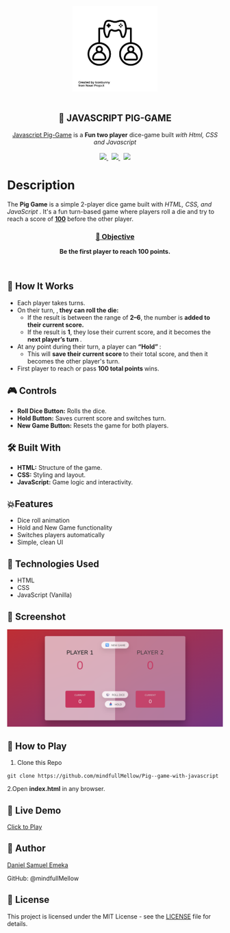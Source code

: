 <p align = "center">
<br>
<img src ="img/pvp.png" height="200" alt = "P2P logo">
<br>
<br>
</p>

<h2 align = "center">🐷 JAVASCRIPT PIG-GAME</h2>

<p align = "center">
<a href = "https://javscript-pig-game-v3.netlify.app">Javascript Pig-Game</a> is a <strong> Fun two player</strong> dice-game built <em>with Html, CSS and Javascript</em>
<br>
<br>
<a href = "#">
<img src = "https://img.shields.io/badge/HTML-5-E34F26?logo=html5&logoColor=white">
</a>
&nbsp;
<a href = "#">
<img src = "https://img.shields.io/badge/CSS-3-1572B6?logo=css3&logoColor=white">
</a>
&nbsp;
<a href = "#">
<img src = "https://img.shields.io/badge/JavaScript-ES6-F7DF1E?logo=javascript&logoColor=black">
</a>
</p>

# Description

The <strong> Pig Game</strong> is a simple 2-player dice game built with <em> HTML, CSS, and JavaScript </em>. It's a fun turn-based game where players roll a die and try to reach a score of <strong> <u> 100</u></strong> before the other player.

### <p align = "center"><u>🎯 Objective </u></p>

<p align = "center"><strong>
Be the first player to reach 100 points.
</strong>
</p>
<br>

## 🧠 How It Works

- Each player takes turns.
- On their turn, ,<strong> they can roll the die:</strong>
  - If the result is between the range of <strong>2–6</strong>, the number is <strong> added to their current score.</strong>
  - If the result is <strong> 1</strong>, they lose their current score, and it becomes the <strong> next player’s turn </strong>.
- At any point during their turn, a player can <strong> “Hold” </strong>:
  - This will <strong> save their current score </strong> to their total score, and then it becomes the other player's turn.
- First player to reach or pass <strong> 100 total points </strong>wins.

## 🎮 Controls

- <strong> Roll Dice Button:</strong> Rolls the dice.
- <strong>Hold Button:</strong> Saves current score and switches turn.
- <strong> New Game Button:</strong> Resets the game for both players.

## 🛠️ Built With

- <strong>HTML:</strong> Structure of the game.
- <strong>CSS:</strong> Styling and layout.
- <strong>JavaScript:</strong> Game logic and interactivity.

## 💥Features

- Dice roll animation
- Hold and New Game functionality
- Switches players automatically
- Simple, clean UI

## 🚀 Technologies Used

- HTML
- CSS
- JavaScript (Vanilla)

## 📸 Screenshot

![Overview of the Game window](img/piggame.png)

## 🧩 How to Play

1. Clone this Repo

```
git clone https://github.com/mindfullMellow/Pig--game-with-javascript
```

2.Open <strong> index.html</strong> in any browser.
<br>

## 🔗 Live Demo

<a href ="https://javscript-pig-game-v3.netlify.app">Click to Play </a>

## 🙌 Author

<a href="https://github.com/mindfullMellow">Daniel Samuel Emeka</a>

GitHub: @mindfullMellow

## 📄 License

This project is licensed under the MIT License - see the [LICENSE](LICENSE) file for details.
